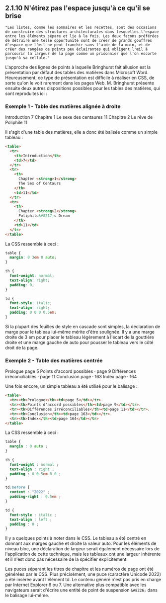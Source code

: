 ## 2.1.10 N'étirez pas l'espace jusqu'à ce qu'il se brise

    "Les listes, comme les sommaires et les recettes, sont des occasions de construire des structures architecturales dans lesquelles l'espace entre les éléments sépare et lie à la fois. Les deux façons préférées de détruire une telle opportunité sont de créer de grands gouffres d'espace que l'œil ne peut franchir sans l'aide de la main, et de créer des rangées de points peu éclairantes qui obligent l'œil à parcourir la largeur de la page comme un prisonnier que l'on escorte jusqu'à sa cellule."

L'approche des lignes de points à laquelle Bringhurst fait allusion est la présentation par défaut des tables des matières dans Microsoft Word. Heureusement, ce type de présentation est difficile à réaliser en CSS, de sorte qu'on le voit rarement dans les pages Web. M. Bringhurst présente ensuite deux autres dispositions possibles pour les tables des matières, qui sont reproduites ici :

### Exemple 1 - Table des matières alignée à droite

Introduction 7
Chapitre 1 Le sexe des centaures 11
Chapitre 2 Le rêve de Poliphile 11

Il s'agit d'une table des matières, elle a donc été balisée comme un simple tableau :

```html
<table>
  <tr>
    <th>Introduction</th>
    <td>7</td>
  </tr>
  <tr>
    <th>
      Chapter <strong>1</strong>
      The Sex of Centaurs
    </th>
    <td>11</td>
  </tr>
  <tr>
    <th>
      Chapter <strong>2</strong>
      Poliphilo&#8217;s Dream
    </th>
    <td>11</td>
  </tr>
</table>
```

La CSS ressemble à ceci :

```css
table {
  margin: 0 3em 0 auto;
}

th {
  font-weight: normal;
  text-align: right;
  padding: 0;
}

td {
  font-style: italic;
  text-align: right;
  padding: 0 0 0 0.5em;
}
```

Si la plupart des feuilles de style en cascade sont simples, la déclaration de marge pour le tableau lui-même mérite d'être soulignée. Il y a une marge droite de 3 em pour placer le tableau légèrement à l'écart de la gouttière droite et une marge gauche de auto pour pousser le tableau vers le côté droit de la page.

### Exemple 2 - Table des matières centrée

Prologue page 5
Points d'accord possibles · page 9
Différences irréconciliables · page 11
Conclusion page · 163
Index page · 164

Une fois encore, un simple tableau a été utilisé pour le balisage :

```html
<table>
  <tr><th>Prologue</th><td>page 5</td></tr>.
  <tr><th>Points d'accord possibles</th><td>page 9</td></tr>.
  <tr><th>Différences irréconciliables</th><td>page 11</td></tr>.
  <tr><th>Conclusion</th><td>page 163</td></tr>.
  <tr><th>Index</th><td>page 164</td></tr>
</table>
```

La CSS ressemble à ceci :

```css
table {
  margin : 0 auto ;
}

th {
  font-weight : normal ;
  text-align : right ;
  padding : 0 0.5em 0 0 ;
}

td:before {
  content : "2022" ;
  padding-right : 0.5em ;
}

td {
  font-style : italic ;
  text-align : left ;
  padding : 0 ;
}
```

Il y a quelques points à noter dans le CSS. Le tableau a été centré en donnant aux marges gauche et droite la valeur auto. Pour les éléments de niveau bloc, une déclaration de largeur serait également nécessaire lors de l'application de cette technique, mais les tableaux ont une largeur inhérente et il n'est donc pas nécessaire de la spécifier explicitement.

Les puces séparant les titres de chapitre et les numéros de page ont été générées par le CSS. Plus précisément, une puce (caractère Unicode 2022) a été insérée avant l'élément td. Le contenu généré n'est pas pris en charge par Internet Explorer 6 ou 7. Une alternative plus compatible avec les navigateurs serait d'écrire une entité de point de suspension `&#8226;` dans le balisage lui-même.